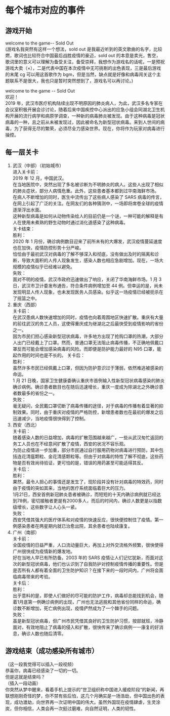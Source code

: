 # 每个城市对应的事件

## 游戏开始

welcome to the game-- Sold Out  
(游戏名我突然有这样一个想法，sold out 是我最近听到的英文歌曲的名字，比较燃，歌词也比较符合中国最后战胜疫情的豪迈，sold out 的本意是卖光，售空，歌词里的意义可以理解为备受关注，备受崇拜，我想作为游戏名的话呢，一是预祝游戏大卖（×），二是代表中国在本次疫情中无可挑剔的出色表现，三是最后游戏的末尾 cg 可以用这首歌作为 bgm，但是当然，缺点就是好像和病毒闯关这个主题联系不是很大，我也只是暂时突然想到了，游戏名可以再讨论。)

welcome to the game -- Sold Out  
欢迎！  
2019 年，武汉市医疗机构陆续出现不明原因的肺炎病人，为此，武汉多名专家在会议室积极开展会诊讨论，随着后来中国疾控中心派出的应急小组会同湖北卫生机构开展的流行病学和病原学调查，一种新的病毒肺炎被发现。由于这种病毒是冠状病毒的一种，且之前从未被发现过，因此被命名为新型冠状病毒。来到人世间的病毒，为了获得无尽的繁荣，必须尽全力感染世界。现在，你将作为玩家对病毒进行操控。

## 每一层关卡

1. 武汉（中部）（初始城市）  
   进入关卡前：  
    2019 年 12 月，中国武汉。  
    在当地医院中，突然出现了多名被诊断为不明肺炎的病人。这些人出现了相似的肺炎症状，部分人病情危重。此外，这些患者基本都到过华南海鲜市场。  
    在病人不断增加的同时，医生中流传出了这些病人感染了 SARS 病毒的传言，在网上引起了广泛的关注。在网友们的各种猜测中，一场即将席卷全球的疫情逐渐浮出水面。  
      这种新型病毒是如何从动物传染给人的目前仍是一个谜，一种可能的解释是有人在使用未煮熟的野生动物时通过消化道感染了这种病毒。        
   关卡结束：  
    胜利：  
      2020 年 1 月份，确诊病例数目迎来了前所未有的大爆发，武汉疫情蔓延速度也在加快，疫情防控形势十分严峻。  
     恰恰由于最初武汉对病毒的了解不够深入和彻底，没有做出及时的隔离和诊断，导致大面积的人传人现象发生，感染人数也相应急剧增加。现在，一场大规模的疫情似乎已经难以避免。  
   失败：  
     面对不明的疫情，武汉市政府迅速做出了响应，关闭了华南海鲜市场。1 月 3 日，武汉市卫计委发布通告，符合条件病例增加至 44 例。但幸运的是，尚未发现明显人传人现象，也未发现医务人员感染。似乎这一场疫情已经被扼杀在了摇篮之中。
2. 重庆（西部）  
   关卡前：  
    在武汉患病人数快速增加的同时，疫情也向着周围地区快速扩散。重庆有大量的前往武汉的务工人员，这使得重庆成为继湖北之后最快受到疫情影响的省份之一。  
    因为市民们担心感染新型冠状病毒，许多地方出现了抢购口罩的热潮，大部分人出门已经戴上了口罩。然而，普通口罩无法阻止病毒传播，不正确地佩戴口罩反而可能会增加感染病毒的风险。而即便是防护能力最好的 N95 口罩，能起作用的时间也是不长的。
   关卡后：  
    胜利：  
       虽然许多市民已经佩戴上口罩，但因为防护意识过于薄弱，依然难逃被感染的命运。  
    1 月 21 日晚，国家卫生健康委确认重庆市首例输入性新型冠状病毒感染的肺炎确诊病例。确诊患者数目也在随后迅速增长，重庆一度成为除湖北之外确诊患者数最多的省份之一。  
    失败：  
    毫无疑问，全民戴口罩切断了病毒传播的途径，对于病毒的传播有着显著的抑制效果。同时，由于重庆对疫情的严格防控，新增患者数也在最初的爆发之后迅速减少，当地疫情很快得到了控制。
3. 西安（西北）  
   关卡前：  
     随着感染人数的日益增加，病毒的扩散范围越来越广，一些从武汉匆忙返回的务工人员也在不经意间扩散了疫情，西安的状况不容乐观。  
     为防止疫情进一步加重，部分市民通过自行服用药物对病毒进行预防，其中包括连花清瘟颗粒、金花清感颗粒等。但由于对病毒的特性了解不彻底，这些药物是否有效尚待验证，更可怕的是，错误的用药甚至可能适得其反。  
   关卡后：  
   胜利：   
     果然，最令人担心的事情还是发生了，现阶段并没有针对病毒的特效药，同时由于疫情的突如其来，当地的医疗系统面临着巨大的压力。  
     1月21日，西安首例新冠肺炎患者被确诊，而短短的十天内确诊病例就已经达到78例，密切接触者更是有2000多人，而后的时间内，确诊人数更是以指数级增长，这些数字让人心头一紧。  
   失败：  
     西安凭借其强大的医疗体系和对疫情的快速反应，很快便控制住了疫情。第一例感染患者在两星期内就已治愈出院，其余患者也陆续康复。                                  
4. 广州（南部）  
   关卡前：   
    全国疫情的日益严重，人口流动量巨大，再加上对外交流格外频繁，很快使得广州很快成为疫情新的爆发地。  
    好在当地人早已有所防备。2003 年的 SARS 疫情让人们记忆犹新，而面对这次的新型冠状病毒，他们也认识到了自我防护对控制疫情传播的重要性。但是是否所有人都有着全面的卫生防护知识？在接下来的一段时间内，广州将会面临病毒带来的考验。  
   关卡后：  
   胜利：  
      出乎意料的是，即使人们做好的尽可能的防护工作，病毒却总能找到机会，随着1月底第一例确诊病例的出现，广州也无法逃脱和其他省份同样的命运，确诊数不断增加，死亡病例出现，疫情俨然成为了一个棘手的问题。  
   失败：   
     虽是新型冠状病毒，但广州市民凭借其良好的卫生防护习惯，按部就班，冷静面对，有效地阻止了病毒的侵入和扩散，很快传来了确诊病例一一康复的好消息，确诊人数也随后清零。                     

## 游戏结束（成功感染所有城市） 

（这一段我觉得可以插入一段视频）  
恭喜你，病毒已经感染了一切的一切。  
但是这就是结束吗？  
（插入一段动画）  
你突然从梦中醒来，看着手机上提示的”世卫组织称中国进入缓疫阶段“的新闻，再联想刚刚奇怪的梦，你不禁有些后怕，这几个月确实是一场浩劫，但中国出色的表现，成功渡劫，向世界再一次证明中国的伟大。虽然外国现在疫情肆虐，生灵涂炭，但你相信，人类会再一次挺过磨难，向自然证明，人类的韧性。
